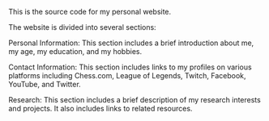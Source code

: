 This is the source code for my personal website.

The website is divided into several sections:

Personal Information: This section includes a brief introduction about me, my age, my education, and my hobbies.

Contact Information: This section includes links to my profiles on various platforms including Chess.com, League of Legends, Twitch, Facebook, YouTube, and Twitter.

Research: This section includes a brief description of my research interests and projects. It also includes links to related resources.
